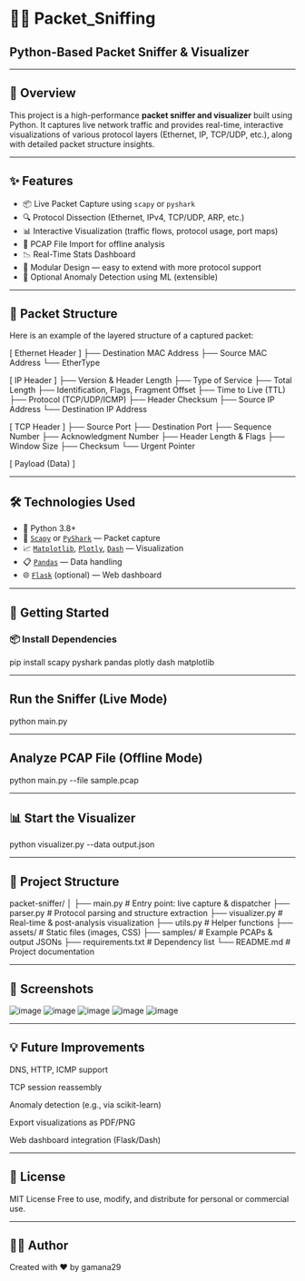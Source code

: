 # 🕵️‍♂️ Packet_Sniffing  
## Python-Based Packet Sniffer & Visualizer

---

## 📖 Overview

This project is a high-performance **packet sniffer and visualizer** built using Python. It captures live network traffic and provides real-time, interactive visualizations of various protocol layers (Ethernet, IP, TCP/UDP, etc.), along with detailed packet structure insights.

---

## ✨ Features

- 📦 Live Packet Capture using `scapy` or `pyshark`
- 🔍 Protocol Dissection (Ethernet, IPv4, TCP/UDP, ARP, etc.)
- 📊 Interactive Visualization (traffic flows, protocol usage, port maps)
- 📁 PCAP File Import for offline analysis
- 📉 Real-Time Stats Dashboard
- 🧩 Modular Design — easy to extend with more protocol support
- 🧠 Optional Anomaly Detection using ML (extensible)

---

## 📌 Packet Structure

Here is an example of the layered structure of a captured packet:

[ Ethernet Header ]
  ├── Destination MAC Address
  ├── Source MAC Address
  └── EtherType

[ IP Header ]
  ├── Version & Header Length
  ├── Type of Service
  ├── Total Length
  ├── Identification, Flags, Fragment Offset
  ├── Time to Live (TTL)
  ├── Protocol (TCP/UDP/ICMP)
  ├── Header Checksum
  ├── Source IP Address
  └── Destination IP Address

[ TCP Header ]
  ├── Source Port
  ├── Destination Port
  ├── Sequence Number
  ├── Acknowledgment Number
  ├── Header Length & Flags
  ├── Window Size
  ├── Checksum
  └── Urgent Pointer

[ Payload (Data) ]


---

## 🛠️ Technologies Used

- 🐍 Python 3.8+
- 📡 [`Scapy`](https://scapy.net/) or [`PyShark`](https://github.com/KimiNewt/pyshark) — Packet capture
- 📈 [`Matplotlib`](https://matplotlib.org/), [`Plotly`](https://plotly.com/), [`Dash`](https://dash.plotly.com/) — Visualization
- 📋 [`Pandas`](https://pandas.pydata.org/) — Data handling
- 🌐 [`Flask`](https://flask.palletsprojects.com/) (optional) — Web dashboard

---

## 🚀 Getting Started

### 📦 Install Dependencies


pip install scapy pyshark pandas plotly dash matplotlib

------

## Run the Sniffer (Live Mode)

python main.py

-------

## Analyze PCAP File (Offline Mode)

python main.py --file sample.pcap

-------------

## 📊 Start the Visualizer

python visualizer.py --data output.json

------------

## 📁 Project Structure

packet-sniffer/
│
├── main.py               # Entry point: live capture & dispatcher
├── parser.py             # Protocol parsing and structure extraction
├── visualizer.py         # Real-time & post-analysis visualization
├── utils.py              # Helper functions
├── assets/               # Static files (images, CSS)
├── samples/              # Example PCAPs & output JSONs
├── requirements.txt      # Dependency list
└── README.md             # Project documentation

-----------------

## 📸 Screenshots

![image](https://github.com/user-attachments/assets/a2aa84b6-c641-4951-b6be-2ddfae98c1e8)
![image](https://github.com/user-attachments/assets/8c46fe08-02b8-43e0-8b73-95b31902f98f)
![image](https://github.com/user-attachments/assets/c44cae84-8070-4a09-acc6-b649c19b1152)
![image](https://github.com/user-attachments/assets/a5e78a32-8213-434e-a0b1-46db8a885754)
![image](https://github.com/user-attachments/assets/62701d02-6a62-4d86-89df-a13bcf18602a)

------------

## 💡 Future Improvements

DNS, HTTP, ICMP support

TCP session reassembly

Anomaly detection (e.g., via scikit-learn)

Export visualizations as PDF/PNG

Web dashboard integration (Flask/Dash)

----------

## 📜 License

MIT License
Free to use, modify, and distribute for personal or commercial use.

------------

## 👨‍💻 Author
Created with ❤️ by gamana29
